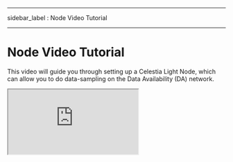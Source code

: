 - - -
sidebar_label : Node Video Tutorial
- - -

# Node Video Tutorial
<!-- markdownlint-disable MD033 -->

This video will guide you through setting up a Celestia Light Node, which can allow you to do data-sampling on the Data Availability (DA) network.

<div class="youtube-wrapper">
  <iframe
     class="youtube-video"
     title="Running a Celestia Light Node"
     src="https://www.youtube.com/embed/9uL3jZe4mTY"
     allowfullscreen
>
  </iframe>
</div>
